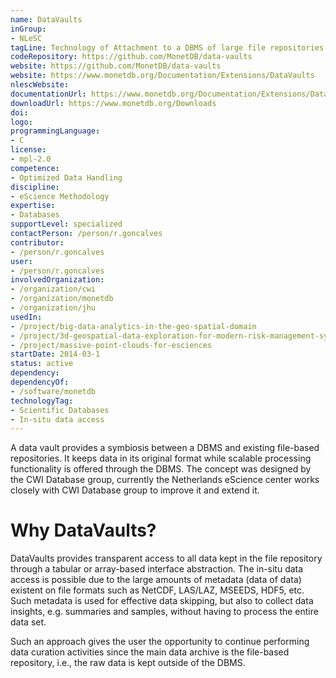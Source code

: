 ```yaml
---
name: DataVaults
inGroup:
- NLeSC
tagLine: Technology of Attachment to a DBMS of large file repositories.
codeRepository: https://github.com/MonetDB/data-vaults
website: https://github.com/MonetDB/data-vaults
website: https://www.monetdb.org/Documentation/Extensions/DataVaults
nlescWebsite: 
documentationUrl: https://www.monetdb.org/Documentation/Extensions/DataVaults
downloadUrl: https://www.monetdb.org/Downloads
doi: 
logo: 
programmingLanguage:
- C
license:
- mpl-2.0
competence:
- Optimized Data Handling
discipline:
- eScience Methodology
expertise:
- Databases
supportLevel: specialized
contactPerson: /person/r.goncalves
contributor:
- /person/r.goncalves
user:
- /person/r.goncalves
involvedOrganization:
- /organization/cwi
- /organization/monetdb
- /organization/jhu
usedIn:
- /project/big-data-analytics-in-the-geo-spatial-domain
- /project/3d-geospatial-data-exploration-for-modern-risk-management-systems
- /project/massive-point-clouds-for-esciences
startDate: 2014-03-1
status: active
dependency:
dependencyOf:
- /software/monetdb
technologyTag:
- Scientific Databases
- In-situ data access
---
```

A data vault provides a symbiosis between a DBMS and existing file-based repositories.
It keeps data in its original format while scalable processing functionality is offered
through the DBMS. The concept was designed by the CWI Database group, currently the
Netherlands eScience center works closely with CWI Database group to improve it and
extend it.

# Why DataVaults?

DataVaults provides transparent access to all data kept in the file repository
through a tabular or array-based interface abstraction. The in-situ data access
is possible due to the large amounts of metadata (data of data) existent on file
formats such as NetCDF, LAS/LAZ, MSEEDS, HDF5, etc. Such metadata is used for
effective data skipping, but also to collect data insights, e.g. summaries and
samples, without having to process the entire data set.

Such an approach gives the user the opportunity to continue performing data
curation activities since the main data archive is the file-based repository,
i.e., the raw data is kept outside of the DBMS.
